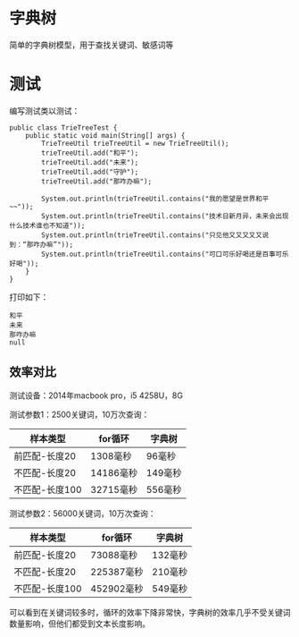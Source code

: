 # 字典树

简单的字典树模型，用于查找关键词、敏感词等

# 测试

编写测试类以测试：

```
public class TrieTreeTest {
    public static void main(String[] args) {
        TrieTreeUtil trieTreeUtil = new TrieTreeUtil();
        trieTreeUtil.add("和平");
        trieTreeUtil.add("未来");
        trieTreeUtil.add("守护");
        trieTreeUtil.add("那咋办嘛");
        
        System.out.println(trieTreeUtil.contains("我的愿望是世界和平~~"));
        System.out.println(trieTreeUtil.contains("技术日新月异，未来会出现什么技术谁也不知道"));
        System.out.println(trieTreeUtil.contains("只见他又又又又又说到：“那咋办嘛”"));
        System.out.println(trieTreeUtil.contains("可口可乐好喝还是百事可乐好喝"));
    }
}
```

打印如下：
```
和平
未来
那咋办嘛
null
```

## 效率对比

测试设备：2014年macbook pro，i5 4258U，8G

测试参数1：2500关键词，10万次查询：

|样本类型|for循环|字典树|
|----|----|----|
|前匹配-长度20|1308毫秒|96毫秒|
|不匹配-长度20|14186毫秒|149毫秒|
|不匹配-长度100|32715毫秒|556毫秒|

测试参数2：56000关键词，10万次查询：

|样本类型|for循环|字典树|
|----|----|----|
|前匹配-长度20|73088毫秒|132毫秒|
|不匹配-长度20|225387毫秒|210毫秒|
|不匹配-长度100|452902毫秒|549毫秒|

可以看到在关键词较多时，循环的效率下降非常快，字典树的效率几乎不受关键词数量影响，但他们都受到文本长度影响。

